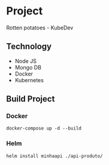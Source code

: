 # Project
Rotten potatoes - KubeDev

## Technology
* Node JS
* Mongo DB
* Docker
* Kubernetes

## Build Project

### Docker
```
docker-compose up -d --build
```

### Helm
```
helm install minhaapi ./api-produto/
```